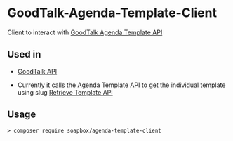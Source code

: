 # GoodTalk-Agenda-Template-Client

Client to interact with [GoodTalk Agenda Template API](https://github.com/SoapBox/GoodTalk-Agenda-Template-API)

## Used in

* [GoodTalk API](https://github.com/SoapBox/GoodTalk-API)

* Currently it calls the Agenda Template API to get the individual template using slug [Retrieve Template API](https://github.com/SoapBox/GoodTalk-Agenda-Template-API#retrieve-items-for-a-given-agenda-template-api)

## Usage

```
> composer require soapbox/agenda-template-client
```
